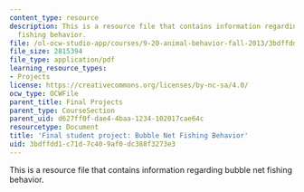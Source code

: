 ```yaml
---
content_type: resource
description: This is a resource file that contains information regarding bubble net
  fishing behavior.
file: /ol-ocw-studio-app/courses/9-20-animal-behavior-fall-2013/3bdffdd1c71d7c409af0dc388f3273e3_MIT9_20F13_Anonymous.pdf
file_size: 2815394
file_type: application/pdf
learning_resource_types:
- Projects
license: https://creativecommons.org/licenses/by-nc-sa/4.0/
ocw_type: OCWFile
parent_title: Final Projects
parent_type: CourseSection
parent_uid: d627ff0f-dae4-4baa-1234-102017cae64c
resourcetype: Document
title: 'Final student project: Bubble Net Fishing Behavior'
uid: 3bdffdd1-c71d-7c40-9af0-dc388f3273e3
---
```

This is a resource file that contains information regarding bubble net fishing behavior.